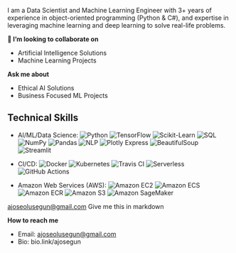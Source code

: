 I am a Data Scientist and Machine Learning Engineer with 3+ years of experience in object-oriented programming (Python & C#), and expertise in leveraging machine learning and deep learning to solve real-life problems.  


**👯 I’m looking to collaborate on**
- Artificial Intelligence Solutions
- Machine Learning Projects

**Ask me about**
- Ethical AI Solutions
- Business Focused ML Projects

## Technical Skills

- AI/ML/Data Science: 
![Python](https://img.shields.io/badge/-Python-black?style=for-the-badge&logo=python&logoWidth=60) ![TensorFlow](https://img.shields.io/badge/-TensorFlow-orange?style=for-the-badge&logo=tensorflow&logoWidth=60) ![Scikit-Learn](https://img.shields.io/badge/-Scikit--Learn-green?style=plastic&logo=scikit-learn&logoWidth=40) ![SQL](https://img.shields.io/badge/-SQL-blue?style=plastic&logo=postgresql&logoWidth=40) ![NumPy](https://img.shields.io/badge/-NumPy-blue?style=plastic&logo=numpy&logoWidth=40) ![Pandas](https://img.shields.io/badge/-Pandas-blueviolet?style=plastic&logo=pandas&logoWidth=40) ![NLP](https://img.shields.io/badge/-NLP-yellow?style=plastic&logo=natural-language-processing&logoWidth=40) ![Plotly Express](https://img.shields.io/badge/-Plotly%20Express-blue?style=plastic&logo=plotly&logoWidth=40) ![BeautifulSoup](https://img.shields.io/badge/-BeautifulSoup-orange?style=plastic&logo=beautifulsoup&logoWidth=40) ![Streamlit](https://img.shields.io/badge/-Streamlit-blue?style=plastic&logo=streamlit&logoWidth=40)

- CI/CD: 
![Docker](https://img.shields.io/badge/-Docker-blue?style=for-the-badge&logo=docker&logoWidth=80) ![Kubernetes](https://img.shields.io/badge/-Kubernetes-blue?style=plastic&logo=kubernetes&logoWidth=40) ![Travis CI](https://img.shields.io/badge/-Travis%20CI-blue?style=plastic&logo=travis-ci&logoWidth=40) ![Serverless](https://img.shields.io/badge/-Serverless-black?style=plastic&logo=serverless&logoWidth=40) ![GitHub Actions](https://img.shields.io/badge/-GitHub%20Actions-black?style=plastic&logo=github-actions&logoWidth=40)

- Amazon Web Services (AWS): 
![Amazon EC2](https://img.shields.io/badge/-EC2-orange?style=?style=for-the-badge&logo=amazon-ec2&logoWidth=100) ![Amazon ECS](https://img.shields.io/badge/-ECS-orange?style=plastic&logo=amazon-ecs&logoWidth=40) ![Amazon ECR](https://img.shields.io/badge/-ECR-orange?style=plastic&logo=amazon-ecr&logoWidth=40) ![Amazon S3](https://img.shields.io/badge/-S3-orange?style=plastic&logo=amazon-s3&logoWidth=40) ![Amazon SageMaker](https://img.shields.io/badge/-SageMaker-orange?style=plastic&logo=amazon-aws&logoWidth=40)




ajoseolusegun@gmail.com
Give me this in markdown

**How to reach me**
- Email: ajoseolusegun@gmail.com
- Bio: bio.link/ajosegun


<!---
ajosegun/ajosegun is a ✨ special ✨ repository because its `README.md` (this file) appears on your GitHub profile.
You can click the Preview link to take a look at your changes.
--->

